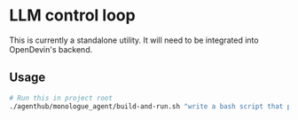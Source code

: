 # LLM control loop
This is currently a standalone utility. It will need to be integrated into OpenDevin's backend.

## Usage
```bash
# Run this in project root
./agenthub/monologue_agent/build-and-run.sh "write a bash script that prints 'hello world'"
```
